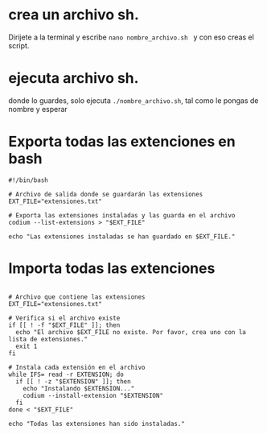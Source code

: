 # crea un archivo sh.
Dirijete a la terminal y escribe ```nano nombre_archivo.sh ```
y con eso creas el script.

# ejecuta archivo sh.
donde lo guardes, solo ejecuta ```./nombre_archivo.sh```, tal como le pongas de nombre y esperar


# Exporta todas las extenciones en bash 
```
#!/bin/bash

# Archivo de salida donde se guardarán las extensiones
EXT_FILE="extensiones.txt"

# Exporta las extensiones instaladas y las guarda en el archivo
codium --list-extensions > "$EXT_FILE"

echo "Las extensiones instaladas se han guardado en $EXT_FILE."
```
# Importa todas las extenciones
```#!/bin/bash

# Archivo que contiene las extensiones
EXT_FILE="extensiones.txt"

# Verifica si el archivo existe
if [[ ! -f "$EXT_FILE" ]]; then
  echo "El archivo $EXT_FILE no existe. Por favor, crea uno con la lista de extensiones."
  exit 1
fi

# Instala cada extensión en el archivo
while IFS= read -r EXTENSION; do
  if [[ ! -z "$EXTENSION" ]]; then
    echo "Instalando $EXTENSION..."
    codium --install-extension "$EXTENSION"
  fi
done < "$EXT_FILE"

echo "Todas las extensiones han sido instaladas."
```

